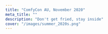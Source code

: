 ```yaml
---
title: "ComfyCon AU, November 2020"
meta_title: ""
description: "Don't get fried, stay inside"
cover: "/images/summer_2020s.png"
---
```

